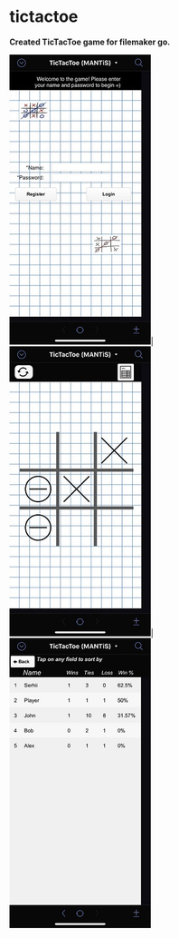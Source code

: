 # tictactoe

__Created TicTacToe game for filemaker go.__

![Register layout](https://github.com/MANT-i-S/tictactoe/blob/master/IMG_E1419.JPG)|![Playground layout](https://github.com/MANT-i-S/tictactoe/blob/master/IMG_E1420.JPG)|![Users layout](https://github.com/MANT-i-S/tictactoe/blob/master/IMG_E1421.JPG)
